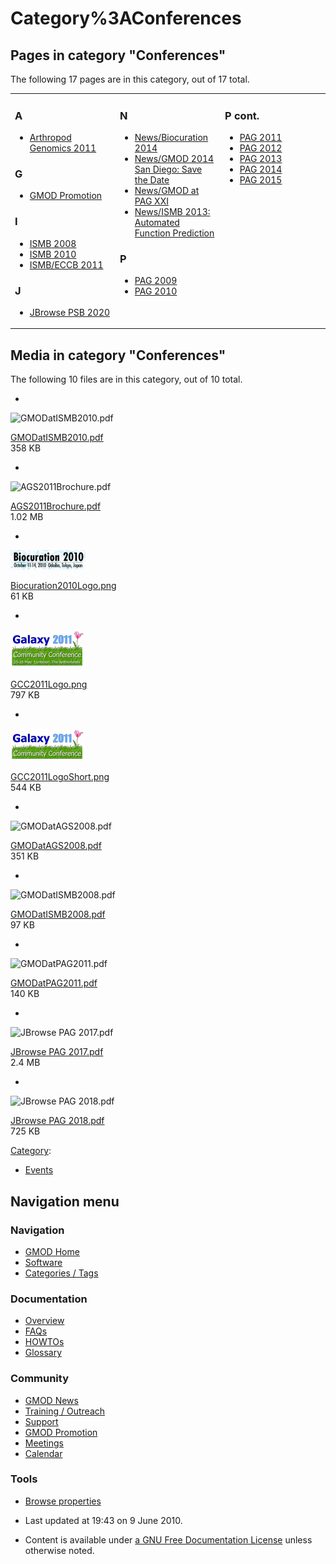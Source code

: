 



<span id="top"></span>




# <span dir="auto">Category%3AConferences</span>










## Pages in category "Conferences"

The following 17 pages are in this category, out of 17 total.



<table style="width: 100%;">
<colgroup>
<col style="width: 33%" />
<col style="width: 33%" />
<col style="width: 33%" />
</colgroup>
<tbody>
<tr class="odd" style="vertical-align: top;">
<td style="width: 33.3%"><h3 id="a">A</h3>
<ul>
<li><a href="Arthropod_Genomics_2011"
title="Arthropod Genomics 2011">Arthropod Genomics 2011</a></li>
</ul>
<h3 id="g">G</h3>
<ul>
<li><a href="GMOD_Promotion" title="GMOD Promotion">GMOD
Promotion</a></li>
</ul>
<h3 id="i">I</h3>
<ul>
<li><a href="ISMB_2008" title="ISMB 2008">ISMB 2008</a></li>
<li><a href="ISMB_2010" title="ISMB 2010">ISMB 2010</a></li>
<li><a href="ISMB/ECCB_2011" title="ISMB/ECCB 2011">ISMB/ECCB
2011</a></li>
</ul>
<h3 id="j">J</h3>
<ul>
<li><a href="JBrowse_PSB_2020" title="JBrowse PSB 2020">JBrowse PSB
2020</a></li>
</ul></td>
<td style="width: 33.3%"><h3 id="n">N</h3>
<ul>
<li><a href="News/Biocuration_2014"
title="News/Biocuration 2014">News/Biocuration 2014</a></li>
<li><a href="News/GMOD_2014_San_Diego%3A_Save_the_Date"
title="News/GMOD 2014 San Diego: Save the Date">News/GMOD 2014 San
Diego: Save the Date</a></li>
<li><a href="News/GMOD_at_PAG_XXI"
title="News/GMOD at PAG XXI">News/GMOD at PAG XXI</a></li>
<li><a href="News/ISMB_2013%3A_Automated_Function_Prediction"
title="News/ISMB 2013: Automated Function Prediction">News/ISMB 2013:
Automated Function Prediction</a></li>
</ul>
<h3 id="p">P</h3>
<ul>
<li><a href="PAG_2009" title="PAG 2009">PAG 2009</a></li>
<li><a href="PAG_2010" title="PAG 2010">PAG 2010</a></li>
</ul></td>
<td style="width: 33.3%"><h3 id="p-cont.">P cont.</h3>
<ul>
<li><a href="PAG_2011" title="PAG 2011">PAG 2011</a></li>
<li><a href="PAG_2012" title="PAG 2012">PAG 2012</a></li>
<li><a href="PAG_2013" title="PAG 2013">PAG 2013</a></li>
<li><a href="PAG_2014" title="PAG 2014">PAG 2014</a></li>
<li><a href="PAG_2015" title="PAG 2015">PAG 2015</a></li>
</ul></td>
</tr>
</tbody>
</table>




## Media in category "Conferences"

The following 10 files are in this category, out of 10 total.

- 

  

  

  <img
  src="../mediawiki/skins/common/images/icons/fileicon-pdf.png"
  width="120" height="120" alt="GMODatISMB2010.pdf" />

  

  

  

  [GMODatISMB2010.pdf](File:GMODatISMB2010.pdf "File:GMODatISMB2010.pdf")  
  358 KB  

  

  

- 

  

  

  <img
  src="../mediawiki/skins/common/images/icons/fileicon-pdf.png"
  width="120" height="120" alt="AGS2011Brochure.pdf" />

  

  

  

  [AGS2011Brochure.pdf](File:AGS2011Brochure.pdf "File:AGS2011Brochure.pdf")  
  1.02 MB  

  

  

- 

  

  

  <img
  src="https://raw.githubusercontent.com/GMOD/gmod.github.io/main/mediawiki/images/thumb/e/ee/Biocuration2010Logo.png/120px-Biocuration2010Logo.png"
  width="120" height="31" alt="Biocuration2010Logo.png" />

  

  

  

  [Biocuration2010Logo.png](File:Biocuration2010Logo.png "File:Biocuration2010Logo.png")  
  61 KB  

  

  

- 

  

  

  <img
  src="https://raw.githubusercontent.com/GMOD/gmod.github.io/main/mediawiki/images/thumb/a/a5/GCC2011Logo.png/120px-GCC2011Logo.png"
  width="120" height="62" alt="GCC2011Logo.png" />

  

  

  

  [GCC2011Logo.png](File:GCC2011Logo.png "File:GCC2011Logo.png")  
  797 KB  

  

  

- 

  

  

  <img
  src="https://raw.githubusercontent.com/GMOD/gmod.github.io/main/mediawiki/images/thumb/6/65/GCC2011LogoShort.png/120px-GCC2011LogoShort.png"
  width="120" height="52" alt="GCC2011LogoShort.png" />

  

  

  

  [GCC2011LogoShort.png](File:GCC2011LogoShort.png "File:GCC2011LogoShort.png")  
  544 KB  

  

  

- 

  

  

  <img
  src="../mediawiki/skins/common/images/icons/fileicon-pdf.png"
  width="120" height="120" alt="GMODatAGS2008.pdf" />

  

  

  

  [GMODatAGS2008.pdf](File:GMODatAGS2008.pdf "File:GMODatAGS2008.pdf")  
  351 KB  

  

  

- 

  

  

  <img
  src="../mediawiki/skins/common/images/icons/fileicon-pdf.png"
  width="120" height="120" alt="GMODatISMB2008.pdf" />

  

  

  

  [GMODatISMB2008.pdf](File:GMODatISMB2008.pdf "File:GMODatISMB2008.pdf")  
  97 KB  

  

  

- 

  

  

  <img
  src="../mediawiki/skins/common/images/icons/fileicon-pdf.png"
  width="120" height="120" alt="GMODatPAG2011.pdf" />

  

  

  

  [GMODatPAG2011.pdf](File:GMODatPAG2011.pdf "File:GMODatPAG2011.pdf")  
  140 KB  

  

  

- 

  

  

  <img
  src="../mediawiki/skins/common/images/icons/fileicon-pdf.png"
  width="120" height="120" alt="JBrowse PAG 2017.pdf" />

  

  

  

  [JBrowse PAG
  2017.pdf](File:JBrowse_PAG_2017.pdf "File:JBrowse PAG 2017.pdf")  
  2.4 MB  

  

  

- 

  

  

  <img
  src="../mediawiki/skins/common/images/icons/fileicon-pdf.png"
  width="120" height="120" alt="JBrowse PAG 2018.pdf" />

  

  

  

  [JBrowse PAG
  2018.pdf](File:JBrowse_PAG_2018.pdf "File:JBrowse PAG 2018.pdf")  
  725 KB  

  

  





[Category](Special%3ACategories "Special%3ACategories"):

- [Events](Category%3AEvents "Category%3AEvents")






## Navigation menu









### Navigation



- <span id="n-GMOD-Home">[GMOD Home](Main_Page)</span>
- <span id="n-Software">[Software](GMOD_Components)</span>
- <span id="n-Categories-.2F-Tags">[Categories /
  Tags](Categories)</span>




### Documentation



- <span id="n-Overview">[Overview](Overview)</span>
- <span id="n-FAQs">[FAQs](Category%3AFAQ)</span>
- <span id="n-HOWTOs">[HOWTOs](Category%3AHOWTO)</span>
- <span id="n-Glossary">[Glossary](Glossary)</span>




### Community



- <span id="n-GMOD-News">[GMOD News](GMOD_News)</span>
- <span id="n-Training-.2F-Outreach">[Training /
  Outreach](Training_and_Outreach)</span>
- <span id="n-Support">[Support](Support)</span>
- <span id="n-GMOD-Promotion">[GMOD Promotion](GMOD_Promotion)</span>
- <span id="n-Meetings">[Meetings](Meetings)</span>
- <span id="n-Calendar">[Calendar](Calendar)</span>




### Tools

- <span id="t-smwbrowselink"><a href="Special%253ABrowse/Category%3AConferences" rel="smw-browse">Browse
  properties</a></span>



- <span id="footer-info-lastmod">Last updated at 19:43 on 9 June
  2010.</span>
<!-- - <span id="footer-info-viewcount">11,755 page views.</span> -->
- <span id="footer-info-copyright">Content is available under
  <a href="http://www.gnu.org/licenses/fdl-1.3.html" class="external"
  rel="nofollow">a GNU Free Documentation License</a> unless otherwise
  noted.</span>

<!-- -->



<!-- -->




